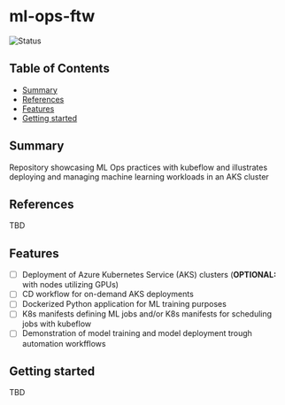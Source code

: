 # ml-ops-ftw

![Status](https://img.shields.io/badge/Status-On%20Hold-yellow)

## Table of Contents

+ [Summary](#summary)
+ [References](#references)
+ [Features](#features)
+ [Getting started](#getting-started)

## Summary

Repository showcasing ML Ops practices with kubeflow and illustrates deploying and managing machine learning workloads in an AKS cluster

## References

TBD

## Features

- [ ] Deployment of Azure Kubernetes Service (AKS) clusters (**OPTIONAL:** with nodes utilizing GPUs)
- [ ] CD workflow for on-demand AKS deployments
- [ ] Dockerized Python application for ML training purposes
- [ ] K8s manifests defining ML jobs and/or K8s manifests for scheduling jobs with kubeflow
- [ ] Demonstration of model training and model deployment trough automation workfflows

## Getting started

TBD
